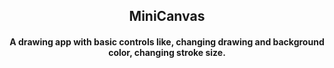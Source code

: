 <h2 align="center">MiniCanvas</h2>
<h4 align="center">A drawing app with basic controls like, changing drawing and background color, changing stroke size.
</h4>
